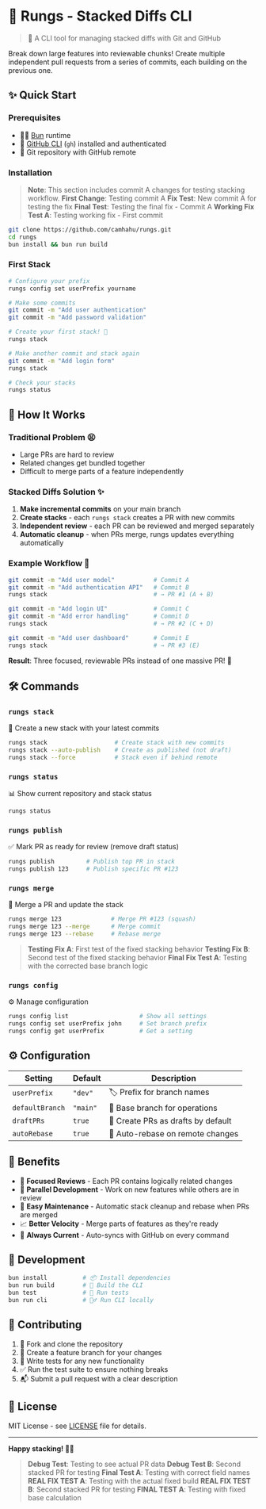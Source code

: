 # 🥞 Rungs - Stacked Diffs CLI

> 🚀 A CLI tool for managing stacked diffs with Git and GitHub

Break down large features into reviewable chunks! Create multiple independent pull requests from a series of commits, each building on the previous one.

## ✨ Quick Start

### Prerequisites
- 🏃‍♂️ [Bun](https://bun.sh) runtime
- 🐙 [GitHub CLI](https://cli.github.com/) (`gh`) installed and authenticated
- 📂 Git repository with GitHub remote

### Installation

> **Note**: This section includes commit A changes for testing stacking workflow.
> **First Change**: Testing commit A
> **Fix Test**: New commit A for testing the fix
> **Final Test**: Testing the final fix - Commit A
> **Working Fix Test A**: Testing working fix - First commit
```bash
git clone https://github.com/camhahu/rungs.git
cd rungs
bun install && bun run build
```

### First Stack
```bash
# Configure your prefix
rungs config set userPrefix yourname

# Make some commits
git commit -m "Add user authentication"
git commit -m "Add password validation"

# Create your first stack! 🎉
rungs stack

# Make another commit and stack again
git commit -m "Add login form"
rungs stack

# Check your stacks
rungs status
```

## 🎯 How It Works

### Traditional Problem 😫
- Large PRs are hard to review
- Related changes get bundled together
- Difficult to merge parts of a feature independently

### Stacked Diffs Solution ✨
1. **Make incremental commits** on your main branch
2. **Create stacks** - each `rungs stack` creates a PR with new commits
3. **Independent review** - each PR can be reviewed and merged separately
4. **Automatic cleanup** - when PRs merge, rungs updates everything automatically

### Example Workflow 📝
```bash
git commit -m "Add user model"           # Commit A
git commit -m "Add authentication API"   # Commit B
rungs stack                              # → PR #1 (A + B)

git commit -m "Add login UI"             # Commit C  
git commit -m "Add error handling"       # Commit D
rungs stack                              # → PR #2 (C + D)

git commit -m "Add user dashboard"       # Commit E
rungs stack                              # → PR #3 (E)
```

**Result**: Three focused, reviewable PRs instead of one massive PR! 🎊

## 🛠️ Commands

### `rungs stack` 
🚀 Create a new stack with your latest commits
```bash
rungs stack                   # Create stack with new commits
rungs stack --auto-publish    # Create as published (not draft)
rungs stack --force           # Stack even if behind remote
```

### `rungs status`
📊 Show current repository and stack status
```bash
rungs status
```

### `rungs publish`
✅ Mark PR as ready for review (remove draft status)
```bash
rungs publish         # Publish top PR in stack
rungs publish 123     # Publish specific PR #123
```

### `rungs merge`
🔀 Merge a PR and update the stack
```bash
rungs merge 123              # Merge PR #123 (squash)
rungs merge 123 --merge      # Merge commit
rungs merge 123 --rebase     # Rebase merge
```

> **Testing Fix A**: First test of the fixed stacking behavior
> **Testing Fix B**: Second test of the fixed stacking behavior
> **Final Fix Test A**: Testing with the corrected base branch logic

### `rungs config`
⚙️ Manage configuration
```bash
rungs config list                    # Show all settings
rungs config set userPrefix john     # Set branch prefix
rungs config get userPrefix          # Get a setting
```

## ⚙️ Configuration

| Setting | Default | Description |
|---------|---------|-------------|
| `userPrefix` | `"dev"` | 🏷️ Prefix for branch names |
| `defaultBranch` | `"main"` | 🌿 Base branch for operations |
| `draftPRs` | `true` | 📝 Create PRs as drafts by default |
| `autoRebase` | `true` | 🔄 Auto-rebase on remote changes |

## 🎉 Benefits

- 🎯 **Focused Reviews** - Each PR contains logically related changes
- 🚀 **Parallel Development** - Work on new features while others are in review
- 🔧 **Easy Maintenance** - Automatic stack cleanup and rebase when PRs are merged
- 📈 **Better Velocity** - Merge parts of features as they're ready
- 🔄 **Always Current** - Auto-syncs with GitHub on every command

## 🧪 Development

```bash
bun install          # 📦 Install dependencies
bun run build        # 🔨 Build the CLI
bun test             # 🧪 Run tests
bun run cli          # 🏃‍♂️ Run CLI locally
```

## 🤝 Contributing

1. 🍴 Fork and clone the repository
2. 🌿 Create a feature branch for your changes
3. 🧪 Write tests for any new functionality
4. ✅ Run the test suite to ensure nothing breaks
5. 📬 Submit a pull request with a clear description

## 📄 License

MIT License - see [LICENSE](LICENSE) file for details.

---

**Happy stacking! 🥞✨**
> **Debug Test**: Testing to see actual PR data
> **Debug Test B**: Second stacked PR for testing
> **Final Test A**: Testing with correct field names
> **REAL FIX TEST A**: Testing with the actual fixed build
> **REAL FIX TEST B**: Second stacked PR for testing
> **FINAL TEST A**: Testing with fixed base calculation
